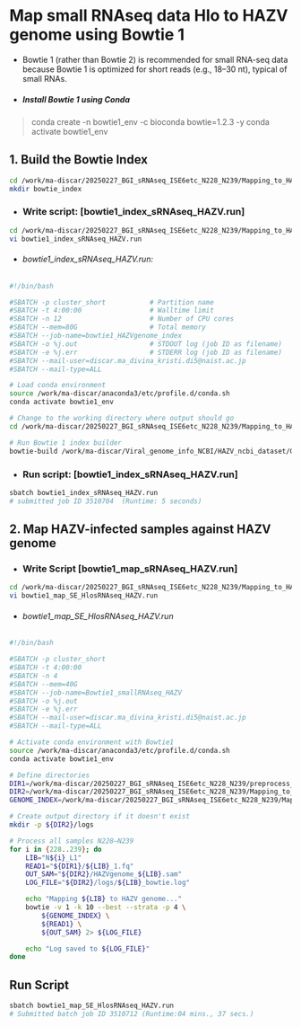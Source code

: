 # Map small RNAseq data Hlo to HAZV genome using Bowtie 1
- Bowtie 1 (rather than Bowtie 2) is recommended for small RNA-seq data because Bowtie 1 is optimized for short reads (e.g., 18–30 nt), typical of small RNAs.

- ##### Install Bowtie 1 using Conda
> conda create -n bowtie1_env -c bioconda bowtie=1.2.3 -y
> conda activate bowtie1_env

## 1. Build the Bowtie Index
```sh
cd /work/ma-discar/20250227_BGI_sRNAseq_ISE6etc_N228_N239/Mapping_to_HAZVgenome_bowtie1
mkdir bowtie_index
```
- ### Write script: [bowtie1_index_sRNAseq_HAZV.run]
```sh
cd /work/ma-discar/20250227_BGI_sRNAseq_ISE6etc_N228_N239/Mapping_to_HAZVgenome_bowtie1/bowtie_index
vi bowtie1_index_sRNAseq_HAZV.run
```
- ###### bowtie1_index_sRNAseq_HAZV.run:
```sh
#!/bin/bash

#SBATCH -p cluster_short           # Partition name
#SBATCH -t 4:00:00                 # Walltime limit
#SBATCH -n 12                      # Number of CPU cores
#SBATCH --mem=80G                  # Total memory
#SBATCH --job-name=bowtie1_HAZVgenome_index
#SBATCH -o %j.out                  # STDOUT log (job ID as filename)
#SBATCH -e %j.err                  # STDERR log (job ID as filename)
#SBATCH --mail-user=discar.ma_divina_kristi.di5@naist.ac.jp
#SBATCH --mail-type=ALL

# Load conda environment
source /work/ma-discar/anaconda3/etc/profile.d/conda.sh
conda activate bowtie1_env

# Change to the working directory where output should go 
cd /work/ma-discar/20250227_BGI_sRNAseq_ISE6etc_N228_N239/Mapping_to_HAZVgenome_bowtie1/bowtie_index

# Run Bowtie 1 index builder
bowtie-build /work/ma-discar/Viral_genome_info_NCBI/HAZV_ncbi_dataset/GCA_002831085.1_ASM283108v1_genomic.fna hazv_index

```
- ### Run script: [bowtie1_index_sRNAseq_HAZV.run]
```sh
sbatch bowtie1_index_sRNAseq_HAZV.run
# submitted job ID 3510704  (Runtime: 5 seconds)
```
## 2. Map HAZV-infected samples against HAZV genome

- ### Write Script [bowtie1_map_sRNAseq_HAZV.run]

```sh
cd /work/ma-discar/20250227_BGI_sRNAseq_ISE6etc_N228_N239/Mapping_to_HAZVgenome_bowtie1/mapping_result
vi bowtie1_map_SE_HlosRNAseq_HAZV.run
```
- ###### bowtie1_map_SE_HlosRNAseq_HAZV.run
```sh
#!/bin/bash

#SBATCH -p cluster_short
#SBATCH -t 4:00:00
#SBATCH -n 4
#SBATCH --mem=40G
#SBATCH --job-name=Bowtie1_smallRNAseq_HAZV
#SBATCH -o %j.out
#SBATCH -e %j.err
#SBATCH --mail-user=discar.ma_divina_kristi.di5@naist.ac.jp
#SBATCH --mail-type=ALL

# Activate conda environment with Bowtie1
source /work/ma-discar/anaconda3/etc/profile.d/conda.sh
conda activate bowtie1_env

# Define directories
DIR1=/work/ma-discar/20250227_BGI_sRNAseq_ISE6etc_N228_N239/preprocess_update/fastp/
DIR2=/work/ma-discar/20250227_BGI_sRNAseq_ISE6etc_N228_N239/Mapping_to_HAZVgenome_bowtie1/mapping_result/
GENOME_INDEX=/work/ma-discar/20250227_BGI_sRNAseq_ISE6etc_N228_N239/Mapping_to_HAZVgenome_bowtie1/bowtie_index/hazv_index

# Create output directory if it doesn't exist
mkdir -p ${DIR2}/logs

# Process all samples N228–N239
for i in {228..239}; do
    LIB="N${i}_L1"
    READ1="${DIR1}/${LIB}_1.fq"
    OUT_SAM="${DIR2}/HAZVgenome_${LIB}.sam"
    LOG_FILE="${DIR2}/logs/${LIB}_bowtie.log"

    echo "Mapping ${LIB} to HAZV genome..."
    bowtie -v 1 -k 10 --best --strata -p 4 \
        ${GENOME_INDEX} \
        ${READ1} \
        ${OUT_SAM} 2> ${LOG_FILE}

    echo "Log saved to ${LOG_FILE}"
done

```
## Run Script
```sh
sbatch bowtie1_map_SE_HlosRNAseq_HAZV.run
# Submitted batch job ID 3510712 (Runtime:04 mins., 37 secs.)
```
